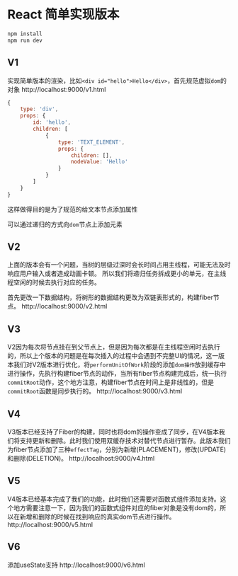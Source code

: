 # React 简单实现版本

```bash
npm install
npm run dev
```

## V1
实现简单版本的渲染，比如`<div id="hello">Hello</div>`，首先规范虚拟`dom`的对象
http://localhost:9000/v1.html
```js
{
    type: 'div',
    props: {
        id: 'hello',
        children: [
            {
                type: 'TEXT_ELEMENT',
                props: {
                    children: [],
                    nodeValue: 'Hello'
                }
            }
        ]
    }
}
```

这样做得目的是为了规范的给文本节点添加属性

可以通过递归的方式向`dom`节点上添加元素

## V2
上面的版本会有一个问题，当树的层级过深时会长时间占用主线程，可能无法及时响应用户输入或者造成动画卡顿。
所以我们将递归任务拆成更小的单元，在主线程空闲的时候去执行对应的任务。

首先更改一下数据结构，将树形的数据结构更改为双链表形式的，构建fiber节点。
http://localhost:9000/v2.html

## V3
V2因为每次将节点挂在到父节点上，但是因为每次都是在主线程空闲时去执行的，所以上个版本的问题是在每次插入的过程中会遇到不完整UI的情况，这一版本我们对V2版本进行优化，将`performUnitOfWork`阶段的添加`dom操作`放到缓存中进行操作，先执行构建fiber节点的动作，当所有fiber节点构建完成后，统一执行`commitRoot`动作，这个地方注意，构建fiber节点在时间上是非线性的，但是`commitRoot`函数是同步执行的。
http://localhost:9000/v3.html

## V4
V3版本已经支持了Fiber的构建，同时也将dom的操作变成了同步，在V4版本我们将支持更新和删除。此时我们使用双缓存技术对替代节点进行暂存。此版本我们为fiber节点添加了三种`effectTag`，分别为新增(PLACEMENT)，修改(UPDATE)和删除(DELETION)。
http://localhost:9000/v4.html

## V5
V4版本已经基本完成了我们的功能，此时我们还需要对函数式组件添加支持。这个地方需要注意一下，因为我们的函数式组件对应的fiber对象是没有dom的，所以在新增和删除的时候在找到响应的真实dom节点进行操作。
http://localhost:9000/v5.html

## V6
添加useState支持
http://localhost:9000/v6.html